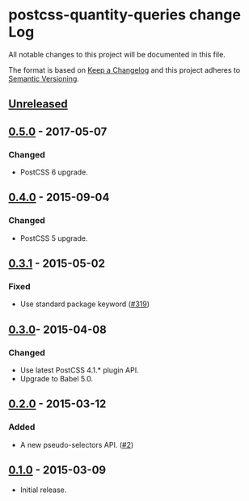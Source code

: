 # postcss-quantity-queries change Log

All notable changes to this project will be documented in this file.

The format is based on [Keep a Changelog](http://keepachangelog.com/)
and this project adheres to [Semantic Versioning](http://semver.org/).


## [Unreleased]

## [0.5.0] - 2017-05-07
### Changed
  * PostCSS 6 upgrade.

## [0.4.0] - 2015-09-04
### Changed
  * PostCSS 5 upgrade.

## [0.3.1] - 2015-05-02
### Fixed
  * Use standard package keyword
  ([#319](https://github.com/postcss/postcss/issues/319))

## [0.3.0]- 2015-04-08
### Changed
  * Use latest PostCSS 4.1.* plugin API.
  * Upgrade to Babel 5.0.

## [0.2.0] - 2015-03-12
### Added
  * A new pseudo-selectors API.
  ([#2](https://github.com/pascalduez/postcss-quantity-queries/issues/2))

## [0.1.0] - 2015-03-09
  * Initial release.

[Unreleased]: https://github.com/pascalduez/postcss-quantity-queries/compare/0.5.0...HEAD
[0.5.0]: https://github.com/pascalduez/postcss-quantity-queries/compare/0.4.0...0.5.0
[0.4.0]: https://github.com/pascalduez/postcss-quantity-queries/compare/0.3.1...0.4.0
[0.3.1]: https://github.com/pascalduez/postcss-quantity-queries/compare/0.3.0...0.3.1
[0.3.0]: https://github.com/pascalduez/postcss-quantity-queries/compare/0.2.0...0.3.0
[0.2.0]: https://github.com/pascalduez/postcss-quantity-queries/compare/0.1.0...0.2.0
[0.1.0]: https://github.com/pascalduez/postcss-quantity-queries/tags/0.1.0
